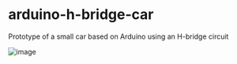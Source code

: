 # arduino-h-bridge-car
Prototype of a small car based on Arduino using an H-bridge circuit

![image](https://user-images.githubusercontent.com/108158031/209056017-cb77dc8e-21b0-4d8d-98eb-ebe480b516d1.png)
